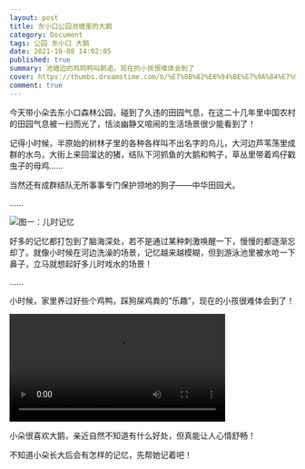 ```yaml
---
layout: post
title: 东小口公园池塘里的大鹅
category: Document
tags: 公园 东小口 大鹅
date: 2021-10-08 14:02:05
published: true
summary: 池塘边的鸡鸣鸭叫鹅追，现在的小孩很难体会到了
cover: https://thumbs.dreamstime.com/b/%E7%8B%82%E6%94%BE%E7%9A%84%E7%94%9F-%E5%9C%A8%E6%B1%A0%E5%A1%98-32487518.jpg
comment: true
---
```


今天带小朵去东小口森林公园，碰到了久违的田园气息，在这二十几年里中国农村的田园气息被一扫而光了，恬淡幽静又喧闹的生活场景很少能看到了！

记得小时候，半原始的树林子里的各种各样叫不出名字的鸟儿，大河边芦苇荡里成群的水鸟，大街上来回溜达的猪，结队下河抓鱼的大鹅和鸭子，草丛里带着鸡仔戳虫子的母鸡……

当然还有成群结队无所事事专门保护领地的狗子——中华田园犬。

……

![图一：儿时记忆](https://img.doooor.net/img/forum/201309/04/233635jz929g2l03kq9ld0.jpg)

好多的记忆都打包到了脑海深处，若不是通过某种刺激唤醒一下，慢慢的都逐渐忘却了。就像小时候在河边洗澡的场景，记忆越来越模糊，但到游泳池里被水呛一下鼻子，立马就想起好多儿时戏水的场景！

……

小时候，家里养过好些个鸡鸭，踩狗屎鸡粪的“乐趣”，现在的小孩很难体会到了！

<video autoplay="" controls="" width="380px" src="http://v.xiaohongshu.com/3d12bfcd8ef39f4d709289e9992d8b0aad8dd585_r_ln?sign=9b55f8532e435b21d21dfee07b0a8323&t=6218fd00"></video>

小朵很喜欢大鹅，亲近自然不知道有什么好处，但真能让人心情舒畅！

不知道小朵长大后会有怎样的记忆，先帮她记着吧！

